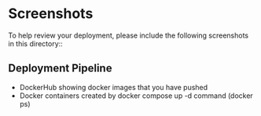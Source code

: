 # Screenshots

To help review your deployment, please include the following screenshots in this directory::

## Deployment Pipeline

- DockerHub showing docker images that you have pushed
- Docker containers created by docker compose up -d command (docker ps)
